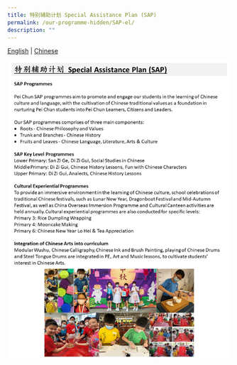 ```yaml
---
title: 特别辅助计划 Special Assistance Plan (SAP)
permalink: /our-programme-hidden/SAP-el/
description: ""
---
```

[English](/our-programme-hidden/SAP-el/) | [Chinese](/our-programmes/SAP-cl/)

![特别辅助计划 Special Assistance Plan (SAP)](/images/Our%20Programmes/SAP%20EL.jpg)